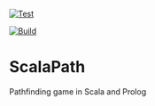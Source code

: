 [![Test](https://github.com/g-mainardi/PPS-24-scala-path/actions/workflows/test.yml/badge.svg)](https://github.com/g-mainardi/PPS-24-scala-path/actions/workflows/test.yml)

[![Build](https://github.com/g-mainardi/PPS-24-scala-path/actions/workflows/build.yml/badge.svg)](https://github.com/g-mainardi/PPS-24-scala-path/actions/workflows/build.yml)

# ScalaPath
Pathfinding game in Scala and Prolog


